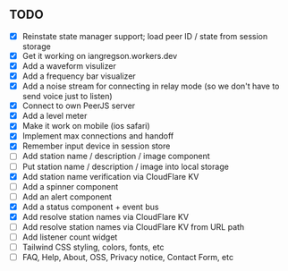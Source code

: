 TODO
----

- [X] Reinstate state manager support; load peer ID / state from session storage
- [X] Get it working on iangregson.workers.dev
- [X] Add a waveform visulizer
- [X] Add a frequency bar visualizer
- [X] Add a noise stream for connecting in relay mode (so we don't have to send voice just to listen)
- [X] Connect to own PeerJS server
- [X] Add a level meter
- [X] Make it work on mobile (ios safari)
- [X] Implement max connections and handoff
- [X] Remember input device in session store
- [ ] Add station name / description / image component
- [ ] Put station name / description / image into local storage
- [X] Add station name verification via CloudFlare KV 
- [ ] Add a spinner component
- [ ] Add an alert component
- [X] Add a status component + event bus
- [X] Add resolve station names via CloudFlare KV
- [ ] Add resolve station names via CloudFlare KV from URL path
- [ ] Add listener count widget
- [ ] Tailwind CSS styling, colors, fonts, etc
- [ ] FAQ, Help, About, OSS, Privacy notice, Contact Form, etc